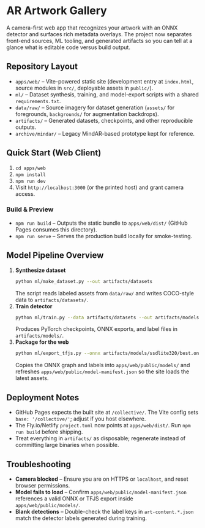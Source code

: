 # AR Artwork Gallery

A camera-first web app that recognizes your artwork with an ONNX detector and surfaces rich metadata overlays. The project now separates front-end sources, ML tooling, and generated artifacts so you can tell at a glance what is editable code versus build output.

## Repository Layout
- `apps/web/` – Vite-powered static site (development entry at `index.html`, source modules in `src/`, deployable assets in `public/`).
- `ml/` – Dataset synthesis, training, and model-export scripts with a shared `requirements.txt`.
- `data/raw/` – Source imagery for dataset generation (`assets/` for foregrounds, `backgrounds/` for augmentation backdrops).
- `artifacts/` – Generated datasets, checkpoints, and other reproducible outputs.
- `archive/mindar/` – Legacy MindAR-based prototype kept for reference.

## Quick Start (Web Client)
1. `cd apps/web`
2. `npm install`
3. `npm run dev`
4. Visit `http://localhost:3000` (or the printed host) and grant camera access.

### Build & Preview
- `npm run build` – Outputs the static bundle to `apps/web/dist/` (GitHub Pages consumes this directory).
- `npm run serve` – Serves the production build locally for smoke-testing.

## Model Pipeline Overview
1. **Synthesize dataset**
   ```bash
   python ml/make_dataset.py --out artifacts/datasets
   ```
   The script reads labeled assets from `data/raw/` and writes COCO-style data to `artifacts/datasets/`.
2. **Train detector**
   ```bash
   python ml/train.py --data artifacts/datasets --out artifacts/models/ssdlite320
   ```
   Produces PyTorch checkpoints, ONNX exports, and label files in `artifacts/models/`.
3. **Package for the web**
   ```bash
   python ml/export_tfjs.py --onnx artifacts/models/ssdlite320/best.onnx --labels artifacts/models/ssdlite320/labels.json
   ```
   Copies the ONNX graph and labels into `apps/web/public/models/` and refreshes `apps/web/public/model-manifest.json` so the site loads the latest assets.

## Deployment Notes
- GitHub Pages expects the built site at `/collective/`. The Vite config sets `base: '/collective/'`; adjust if you host elsewhere.
- The Fly.io/Netlify `project.toml` now points at `apps/web/dist/`. Run `npm run build` before shipping.
- Treat everything in `artifacts/` as disposable; regenerate instead of committing large binaries when possible.

## Troubleshooting
- **Camera blocked** – Ensure you are on HTTPS or `localhost`, and reset browser permissions.
- **Model fails to load** – Confirm `apps/web/public/model-manifest.json` references a valid ONNX or TFJS export inside `apps/web/public/models/`.
- **Blank detections** – Double-check the label keys in `art-content.*.json` match the detector labels generated during training.
